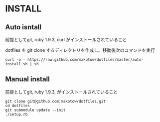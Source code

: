 
# INSTALL

## Auto isntall
前提としてgit, ruby 1.9.3, curl がインストールされていること

dotfiles を git clone するディレクトリを作成し、移動後次のコマンドを実行


    curl -o - https://raw.github.com/makotow/dotfiles/master/auto-install.sh | sh
	
## Manual install 
前提としてgit, ruby 1.9.3, がインストールされていること

	git clone git@github.com:makotow/dotfiles.git
	cd dotfiles
	git submodule update --init
	./setup.rb

